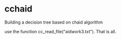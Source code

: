 # cchaid
Building a decision tree based on chaid algorithm

use the function cc_read_file("aidwork3.txt"). That is all. 
